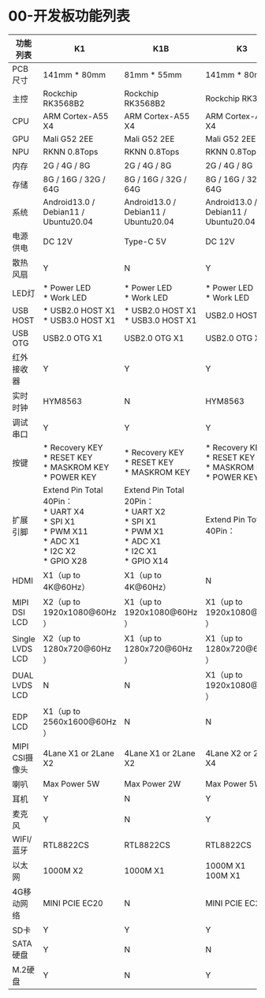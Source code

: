 # 00-开发板功能列表



| 功能列表        | K1                                                           | K1B                                                          | K3                                                           |
| --------------- | ------------------------------------------------------------ | ------------------------------------------------------------ | ------------------------------------------------------------ |
| PCB尺寸         | 141mm * 80mm                                                 | 81mm * 55mm                                                  | 141mm * 80mm                                                 |
| 主控            | Rockchip RK3568B2                                            | Rockchip RK3568B2                                            | Rockchip RK3562                                              |
| CPU             | ARM Cortex-A55 X4                                            | ARM Cortex-A55 X4                                            | ARM Cortex-A53 X4                                            |
| GPU             | Mali G52 2EE                                                 | Mali G52 2EE                                                 | Mali G52 2EE                                                 |
| NPU             | RKNN 0.8Tops                                                 | RKNN 0.8Tops                                                 | RKNN 0.8Tops                                                 |
| 内存            | 2G / 4G / 8G                                                 | 2G / 4G / 8G                                                 | 2G / 4G / 8G                                                 |
| 存储            | 8G / 16G / 32G / 64G                                         | 8G / 16G / 32G / 64G                                         | 8G / 16G / 32G / 64G                                         |
| 系统            | Android13.0 / Debian11 / Ubuntu20.04                         | Android13.0 / Debian11 / Ubuntu20.04                         | Android13.0 / Debian11 / Ubuntu20.04                         |
| 电源供电        | DC 12V                                                       | Type-C 5V                                                    | DC 12V                                                       |
| 散热风扇        | Y                                                            | N                                                            | Y                                                            |
| LED灯           | * Power LED<br />* Work LED                                  | * Power LED<br />* Work LED                                  | * Power LED<br />* Work LED                                  |
| USB HOST        | * USB2.0 HOST X1<br />* USB3.0 HOST X1                       | * USB2.0 HOST X1<br />* USB3.0 HOST X1                       | USB2.0 HOST X2                                               |
| USB OTG         | USB2.0 OTG X1                                                | USB2.0 OTG X1                                                | USB2.0 OTG X1                                                |
| 红外接收器      | Y                                                            | Y                                                            | Y                                                            |
| 实时时钟        | HYM8563                                                      | N                                                            | HYM8563                                                      |
| 调试串口        | Y                                                            | Y                                                            | Y                                                            |
| 按键            | * Recovery KEY<br />* RESET KEY<br />* MASKROM KEY<br />* POWER KEY | * Recovery KEY<br />* RESET KEY<br />* MASKROM KEY           | * Recovery KEY<br />* RESET KEY<br />* MASKROM KEY<br />* POWER KEY |
| 扩展引脚        | Extend Pin Total 40Pin：<br />* UART X4<br />* SPI X1<br />* PWM X11<br />* ADC X1<br />* I2C X2<br />* GPIO X28 | Extend Pin Total 20Pin：<br />* UART X2<br />* SPI X1<br />* PWM X1<br />* ADC X1<br />* I2C X1<br />* GPIO X14 | Extend Pin Total 40Pin：<br />                               |
| HDMI            | X1（up to 4K@60Hz）                                          | X1（up to 4K@60Hz）                                          | N                                                            |
| MIPI DSI LCD    | X2（up to 1920x1080@60Hz ）                                  | X1（up to 1920x1080@60Hz ）                                  | X1（up to 1920x1080@60Hz ）                                  |
| Single LVDS LCD | X2（up to 1280x720@60Hz ）                                   | X1（up to 1280x720@60Hz ）                                   | X1（up to 1280x720@60Hz ）                                   |
| DUAL LVDS LCD   | N                                                            | N                                                            | X1（up to 1920x1080@60Hz ）                                  |
| EDP LCD         | X1（up to 2560x1600@60Hz ）                                  | N                                                            | N                                                            |
| MIPI CSI摄像头  | 4Lane X1 or 2Lane X2                                         | 4Lane X1 or 2Lane X2                                         | 4Lane X2 or 2Lane X4                                         |
| 喇叭            | Max Power 5W                                                 | Max Power 2W                                                 | Max Power 5W                                                 |
| 耳机            | Y                                                            | N                                                            | Y                                                            |
| 麦克风          | Y                                                            | N                                                            | Y                                                            |
| WIFI/蓝牙       | RTL8822CS                                                    | RTL8822CS                                                    | RTL8822CS                                                    |
| 以太网          | 1000M X2                                                     | 1000M X1                                                     | 1000M X1<br />100M X1                                        |
| 4G移动网络      | MINI PCIE EC20                                               | N                                                            | MINI PCIE EC20                                               |
| SD卡            | Y                                                            | Y                                                            | Y                                                            |
| SATA硬盘        | Y                                                            | N                                                            | N                                                            |
| M.2硬盘         | Y                                                            | N                                                            | Y                                                            |

